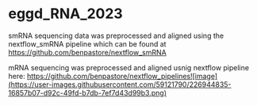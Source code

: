 # eggd_RNA_2023

smRNA sequencing data was preprocessed and aligned using the nextflow_smRNA pipeline which can be found at https://github.com/benpastore/nextflow_smRNA

mRNA sequencing was preprocessed and aligned usnig nextflow pipeline here: https://github.com/benpastore/nextflow_pipelines![image](https://user-images.githubusercontent.com/59121790/226944835-16857b07-d92c-49fd-b7db-7ef7d43d99b3.png)
